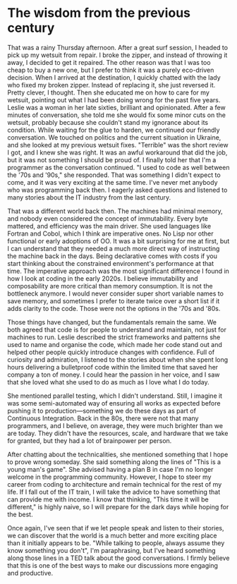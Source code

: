 # The wisdom from the previous century

That was a rainy Thursday afternoon. After a great surf session, I headed to pick up my wetsuit from repair. I broke the zipper, and instead of throwing it away, I decided to get it repaired. The other reason was that I was too cheap to buy a new one, but I prefer to think it was a purely eco-driven decision. When I arrived at the destination, I quickly chatted with the lady who fixed my broken zipper. Instead of replacing it, she just reversed it. Pretty clever, I thought. Then she educated me on how to care for my wetsuit, pointing out what I had been doing wrong for the past five years. Leslie was a woman in her late sixties, brilliant and opinionated. After a few minutes of conversation, she told me she would fix some minor cuts on the wetsuit, probably because she couldn't stand my ignorance about its condition. While waiting for the glue to harden, we continued our friendly conversation. We touched on politics and the current situation in Ukraine, and she looked at my previous wetsuit fixes. "Terrible" was the short review I got, and I knew she was right. It was an awful workaround that did the job, but it was not something I should be proud of. I finally told her that I'm a programmer as the conversation continued. "I used to code as well between the '70s and '90s," she responded. That was something I didn't expect to come, and it was very exciting at the same time. I've never met anybody who was programming back then. I eagerly asked questions and listened to many stories about the IT industry from the last century.

That was a different world back then. The machines had minimal memory, and nobody even considered the concept of immutability. Every byte mattered, and efficiency was the main driver. She used languages like Fortran and Cobol, which I think are imperative ones. No Lisp nor other functional or early adoptions of OO. It was a bit surprising for me at first, but I can understand that they needed a much more direct way of instructing the machine back in the days. Being declarative comes with costs if you start thinking about the constrained environment's performance at that time. The imperative approach was the most significant difference I found in how I look at coding in the early 2020s. I believe immutability and composability are more critical than memory consumption. It is not the bottleneck anymore. I would never consider super short variable names to save memory, and sometimes I prefer to iterate twice over a short list if it adds clarity to the code. Those were not the options in the '70s and '80s.

Those things have changed, but the fundamentals remain the same. We both agreed that code is for people to understand and maintain, not just for machines to run. Leslie described the strict frameworks and patterns she used to name and organise the code, which made her code stand out and helped other people quickly introduce changes with confidence. Full of curiosity and admiration, I listened to the stories about when she spent long hours delivering a bulletproof code within the limited time that saved her company a ton of money. I could hear the passion in her voice, and I saw that she loved what she used to do as much as I love what I do today.

She mentioned parallel testing, which I didn't understand. Still, I imagine it was some semi-automated way of ensuring all works as expected before pushing it to production—something we do these days as part of Continuous Integration. Back in the 80s, there were not that many programmers, and I believe, on average, they were much brighter than we are today. They didn't have the resources, scale, and hardware that we take for granted, but they had a lot of brainpower per person.

After chatting about the technicalities, she mentioned something that I hope to prove wrong someday. She said something along the lines of "This is a young man's game". She advised having a plan B in case I'm no longer welcome in the programming community. However, I hope to steer my career from coding to architecture and remain technical for the rest of my life. If I fall out of the IT train, I will take the advice to have something that can provide me with income. I know that thinking, "This time it will be different," is highly naive, so I will prepare for the dark days while hoping for the best.

Once again, I've seen that if we let people speak and listen to their stories, we can discover that the world is a much better and more exciting place than it initially appears to be. "While talking to people, always assume they know something you don't", I'm paraphrasing, but I've heard something along those lines in a TED talk about the good conversations. I firmly believe that this is one of the best ways to make our discussions more engaging and productive.
